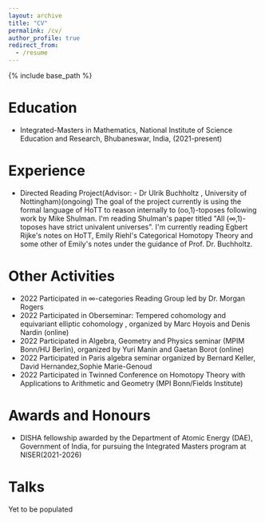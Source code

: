 ```yaml
---
layout: archive
title: "CV"
permalink: /cv/
author_profile: true
redirect_from:
  - /resume
---
```


{% include base_path %}

Education
======
* Integrated-Masters in Mathematics, National Institute of Science Education and Research, Bhubaneswar, India, (2021-present)

Experience
======
* Directed Reading Project(Advisor: - Dr Ulrik Buchholtz , University of Nottingham)(ongoing)
  The goal of the project currently is using the formal language of HoTT to reason internally to (oo,1)-toposes following work by Mike Shulman. I'm reading Shulman's paper titled "All (∞,1)-toposes have strict univalent universes".
  I'm currently reading Egbert Rijke's notes on HoTT, Emily Riehl's Categorical Homotopy Theory and some other of Emily's notes under the guidance of Prof. Dr. Buchholtz.

  
Other Activities
======
* 2022
  Participated in ∞-categories Reading Group led by Dr. Morgan Rogers 
* 2022
  Participated in Oberseminar: Tempered cohomology and equivariant elliptic cohomology , organized by Marc Hoyois and Denis Nardin  (online)
* 2022
  Participated in Algebra, Geometry and Physics seminar (MPIM Bonn/HU Berlin), organized by Yuri Manin and Gaetan Borot (online)
* 2022
  Participated in Paris algebra seminar organized by Bernard Keller, David Hernandez,Sophie Marie-Genoud
* 2022
  Participated in Twinned Conference on Homotopy Theory with Applications to Arithmetic and Geometry (MPI Bonn/Fields Institute)

  
  


Awards and Honours
======
*  DISHA fellowship awarded by the Department of Atomic Energy (DAE), Government of India, for pursuing the Integrated Masters program at NISER(2021-2026)

Talks
======
Yet to be populated 
  
